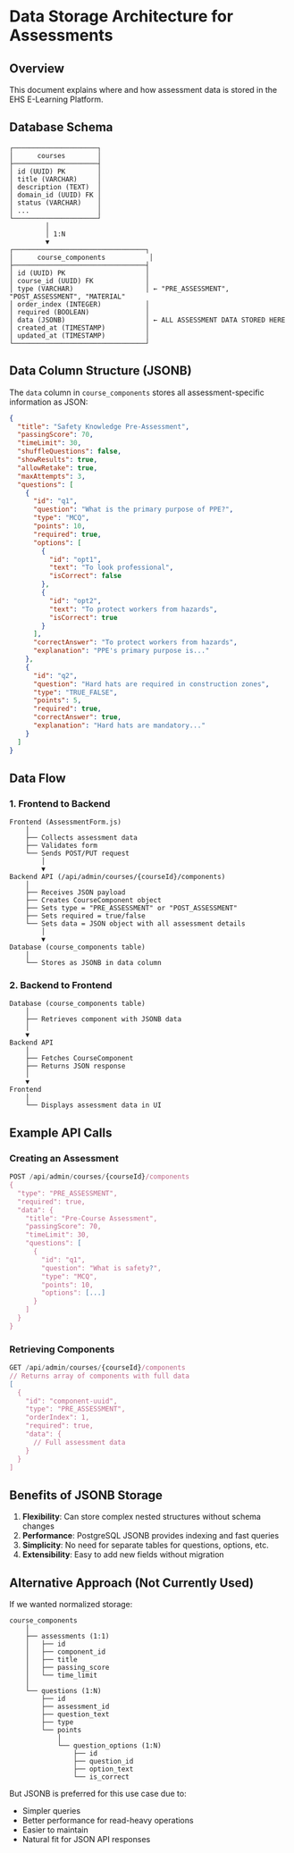 # Data Storage Architecture for Assessments

## Overview
This document explains where and how assessment data is stored in the EHS E-Learning Platform.

## Database Schema

```
┌─────────────────────┐
│      courses        │
├─────────────────────┤
│ id (UUID) PK        │
│ title (VARCHAR)     │
│ description (TEXT)  │
│ domain_id (UUID) FK │
│ status (VARCHAR)    │
│ ...                 │
└─────────────────────┘
         │
         │ 1:N
         ▼
┌─────────────────────────────────┐
│      course_components           │
├─────────────────────────────────┤
│ id (UUID) PK                    │
│ course_id (UUID) FK             │
│ type (VARCHAR)                  │ ← "PRE_ASSESSMENT", "POST_ASSESSMENT", "MATERIAL"
│ order_index (INTEGER)           │
│ required (BOOLEAN)              │
│ data (JSONB)                    │ ← ALL ASSESSMENT DATA STORED HERE
│ created_at (TIMESTAMP)          │
│ updated_at (TIMESTAMP)          │
└─────────────────────────────────┘
```

## Data Column Structure (JSONB)

The `data` column in `course_components` stores all assessment-specific information as JSON:

```json
{
  "title": "Safety Knowledge Pre-Assessment",
  "passingScore": 70,
  "timeLimit": 30,
  "shuffleQuestions": false,
  "showResults": true,
  "allowRetake": true,
  "maxAttempts": 3,
  "questions": [
    {
      "id": "q1",
      "question": "What is the primary purpose of PPE?",
      "type": "MCQ",
      "points": 10,
      "required": true,
      "options": [
        {
          "id": "opt1",
          "text": "To look professional",
          "isCorrect": false
        },
        {
          "id": "opt2",
          "text": "To protect workers from hazards",
          "isCorrect": true
        }
      ],
      "correctAnswer": "To protect workers from hazards",
      "explanation": "PPE's primary purpose is..."
    },
    {
      "id": "q2",
      "question": "Hard hats are required in construction zones",
      "type": "TRUE_FALSE",
      "points": 5,
      "required": true,
      "correctAnswer": true,
      "explanation": "Hard hats are mandatory..."
    }
  ]
}
```

## Data Flow

### 1. Frontend to Backend

```
Frontend (AssessmentForm.js)
    │
    ├── Collects assessment data
    ├── Validates form
    └── Sends POST/PUT request
        │
        ▼
Backend API (/api/admin/courses/{courseId}/components)
    │
    ├── Receives JSON payload
    ├── Creates CourseComponent object
    ├── Sets type = "PRE_ASSESSMENT" or "POST_ASSESSMENT"
    ├── Sets required = true/false
    └── Sets data = JSON object with all assessment details
        │
        ▼
Database (course_components table)
    │
    └── Stores as JSONB in data column
```

### 2. Backend to Frontend

```
Database (course_components table)
    │
    ├── Retrieves component with JSONB data
    │
    ▼
Backend API
    │
    ├── Fetches CourseComponent
    ├── Returns JSON response
    │
    ▼
Frontend
    │
    └── Displays assessment data in UI
```

## Example API Calls

### Creating an Assessment
```javascript
POST /api/admin/courses/{courseId}/components
{
  "type": "PRE_ASSESSMENT",
  "required": true,
  "data": {
    "title": "Pre-Course Assessment",
    "passingScore": 70,
    "timeLimit": 30,
    "questions": [
      {
        "id": "q1",
        "question": "What is safety?",
        "type": "MCQ",
        "points": 10,
        "options": [...]
      }
    ]
  }
}
```

### Retrieving Components
```javascript
GET /api/admin/courses/{courseId}/components
// Returns array of components with full data
[
  {
    "id": "component-uuid",
    "type": "PRE_ASSESSMENT",
    "orderIndex": 1,
    "required": true,
    "data": {
      // Full assessment data
    }
  }
]
```

## Benefits of JSONB Storage

1. **Flexibility**: Can store complex nested structures without schema changes
2. **Performance**: PostgreSQL JSONB provides indexing and fast queries
3. **Simplicity**: No need for separate tables for questions, options, etc.
4. **Extensibility**: Easy to add new fields without migration

## Alternative Approach (Not Currently Used)

If we wanted normalized storage:

```
course_components
    │
    ├── assessments (1:1)
    │   ├── id
    │   ├── component_id
    │   ├── title
    │   ├── passing_score
    │   └── time_limit
    │
    └── questions (1:N)
        ├── id
        ├── assessment_id
        ├── question_text
        ├── type
        └── points
            │
            └── question_options (1:N)
                ├── id
                ├── question_id
                ├── option_text
                └── is_correct
```

But JSONB is preferred for this use case due to:
- Simpler queries
- Better performance for read-heavy operations
- Easier to maintain
- Natural fit for JSON API responses